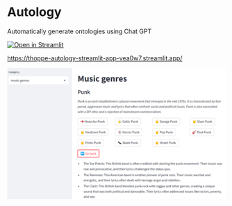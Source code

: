 # Autology
Automatically generate ontologies using Chat GPT

[![Open in Streamlit](https://static.streamlit.io/badges/streamlit_badge_black_white.svg)](https://thoppe-autology-streamlit-app-vea0w7.streamlit.app/)

https://thoppe-autology-streamlit-app-vea0w7.streamlit.app/

![](assets/screenshot_streamlit_punk.png)